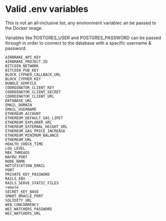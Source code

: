 # Valid .env variables 

This is not an all-inclusive list, any environment variablec an be passed to the Docker image.

Variables like POSTGRES_USER and POSTGRES_PASSWORD can be passed through in order to connect to the database with a specific username & password.

```script
AIRBRAKE_API_KEY
AIRBRAKE_PROJECT_ID
BITCOIN_NETWORK
BITCOIN_PUB_KEY
BLOCK_CYPHER_CALLBACK_URL
BLOCK_CYPHER_KEY
BUNDLE_GEMFILE
COORDINATOR_CLIENT_KEY
COORDINATOR_CLIENT_SECRET
COORDINATOR_CLIENT_URL
DATABASE_URL
EMAIL_DOMAIN
EMAIL_USERNAME
ETHEREUM_ACCOUNT
ETHEREUM_DEFAULT_GAS_LIMIT
ETHEREUM_EXPLORER_URL
ETHEREUM_EXTERNAL_HEIGHT_URL
ETHEREUM_GAS_PRICE_INCREASE
ETHEREUM_MINIMUM_BALANCE
ETHEREUM_URL
HEALTH_CHECK_TIME
LOG_LEVEL
MAX_THREADS
NAYRU_PORT
NODE_NAME
NOTIFICATION_EMAIL
PORT
PRIVATE_KEY_PASSWORD
RAILS_ENV
RAILS_SERVE_STATIC_FILES
remote
SECRET_KEY_BASE
SMART_ORACLE_PORT
SOLIDITY_URL
WEB_CONCURRENCY
WEI_WATCHERS_PASSWORD
WEI_WATCHERS_URL
```
